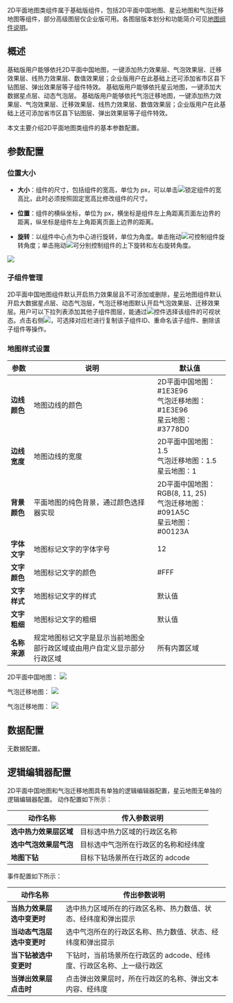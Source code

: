 2D平面地图类组件属于基础版组件，包括2D平面中国地图、星云地图和气泡迁移地图等组件，部分高级图层仅企业版可用。各图层版本划分和功能简介可见[地图组件说明](https://cloud.tencent.com/document/product/665/41651)。

## 概述
基础版用户能够依托2D平面中国地图，一键添加热力效果层、气泡效果层、迁移效果层、线热力效果层、数值效果层；企业版用户在此基础上还可添加省市区县下钻图层、弹出效果层等子组件特效。
基础版用户能够依托星云地图，一键添加大数据星点层、动态气泡层。
基础版用户能够依托气泡迁移地图，一键添加热力效果层、气泡效果层、迁移效果层、线热力效果层、数值效果层；企业版用户在此基础上还可添加省市区县下钻图层、弹出效果层等子组件特效。

本文主要介绍2D平面地图类组件的基本参数配置。

## 参数配置
### 位置大小
- **大小**：组件的尺寸，包括组件的宽高，单位为 px，可以单击![](https://qcloudimg.tencent-cloud.cn/raw/14cfc795c5e4cd68e6ea34d30b3ca65d.png)锁定组件的宽高比，此时必须按照固定宽高比修改组件的尺寸。

- **位置**：组件的横纵坐标，单位为 px，横坐标是组件左上角距离页面左边界的距离，纵坐标是组件左上角距离页面上边界的距离。

- **旋转**：以组件中心点为中心进行旋转，单位为角度。单击拖动![](https://qcloudimg.tencent-cloud.cn/raw/98f69c15dbaa4133b0db8090e8332322.png)可控制组件旋转角度；单击拖动![](https://qcloudimg.tencent-cloud.cn/raw/a381c38863e98d18e46033e76e380251.png)可分别控制组件的上下旋转和左右旋转角度。

![](https://qcloudimg.tencent-cloud.cn/raw/0005e8e2ad223f6a3650324120a66767.png)

### 子组件管理
2D平面中国地图组件默认开启热力效果层且不可添加或删除，星云地图组件默认开启大数据星点层、动态气泡层，气泡迁移地图默认开启气泡效果层、迁移效果层。用户可以下拉列表添加其他子组件图层，能通过![](https://qcloudimg.tencent-cloud.cn/raw/51dd260b24aa2db7f67426009b376ce9.png)控件选择该组件的可视状态。点击右侧![](https://qcloudimg.tencent-cloud.cn/raw/1bf625a00fb6cd375b9b3dbb0b4e9a07.png)，可选择对应栏进行复制该子组件ID、重命名该子组件、删除该子组件等操作。

### 地图样式设置
| 参数 | 说明 | 默认值 |
| --- | --- | --- |
| **边线颜色** | 地图边线的颜色| 2D平面中国地图：#1E3E96 <br /> 气泡迁移地图：#1E3E96 <br />星云地图：#3778D0 |
| **边线宽度** | 地图边线的宽度|  2D平面中国地图：1.5 <br /> 气泡迁移地图：1.5 <br />星云地图：1 |
| **背景颜色** | 平面地图的纯色背景，通过颜色选择器实现| 2D平面中国地图：RGB(8, 11, 25) <br /> 气泡迁移地图：#091A5C <br />星云地图：#00123A |
| **字体文字** | 地图标记文字的字体字号 | 12 |
| **文字颜色** | 地图标记文字的颜色 | #FFF |
| **文字样式** | 地图标记文字的样式 | 默认值 |
| **文字粗细** | 地图标记文字的粗细 | 默认值 |
| **名称来源** | 规定地图标记文字是显示当前地图全部行政区域或由用户自定义显示部分行政区域 | 所有内置区域 |

2D平面中国地图：
![](https://main.qcloudimg.com/raw/fbc82adfdb6baabe01488c7b554283cd.png)

气泡迁移地图：
![](https://qcloudimg.tencent-cloud.cn/raw/248f72ab6714a95adb5cd3f3ece90e10.png)

气泡迁移地图：
![](https://qcloudimg.tencent-cloud.cn/raw/882d4eeb68aa509ddaae88d0d9b0b250.png)

## 数据配置
无数据配置。

## 逻辑编辑器配置
2D平面中国地图和气泡迁移地图具有单独的逻辑编辑器配置，星云地图无单独的逻辑编辑器配置。
动作配置如下所示：

| 动作名称 | 传入参数说明 |
| --- | --- |
| **选中热力效果层区域** | 目标选中热力区域的行政区名称 |
| **选中气泡效果层气泡** |目标选中气泡所在行政区的名称和经纬度 |
| **地图下钻** | 目标下钻场景所在行政区的 adcode |

事件配置如下所示：

| 动作名称 | 传出参数说明 |
| --- | --- |
| **当热力效果层选中变更时** |选中热力区域所在的行政区名称、热力数值、状态、经纬度和弹出提示 |
| **当动态气泡层选中变更时** |选中气泡所在的行政区名称、热力数值、状态、经纬度和弹出提示 |
| **当下钻被选中变更时** | 下钻时，当前场景所在行政区的 adcode、经纬度、行政区名称、上一级行政区 | 
| **当弹出效果层点击时** | 点击弹出效果层时，所在行政区的名称、弹出文本内容、经纬度 | 
